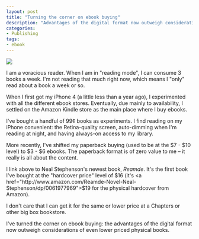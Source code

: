 ```yaml
---
layout: post
title: "Turning the corner on ebook buying"
description: "Advantages of the digital format now outweigh considerations of even lower priced physical books"
categories:
- Publishing
tags:
- ebook
---
```

<a href="http://www.amazon.com/Reamde-ebook/dp/B004XVN0WW"><img class="image image-left" src="/images/2011/10/reamde-amazon.jpg" /></a>

I am a voracious reader. When I am in "reading mode", I can consume 3 books a week. I'm not reading that much right now, which means I "only" read about a book a week or so.

When I first got my iPhone 4 (a little less than a year ago), I experimented with all the different ebook stores. Eventually, due mainly to availability, I settled on the Amazon Kindle store as the main place where I buy ebooks.

I've bought a handful of 99¢ books as experiments. I find reading on my iPhone convenient: the Retina-quality screen, auto-dimming when I'm reading at night, and having always-on access to my library.

More recently, I've shifted my paperback buying (used to be at the $7 - $10 level) to $3 - $6 ebooks. The paperback format is of zero value to me – it really is all about the content.

I link above to Neal Stephenson's newest book, <em>Reamde</em>. It's the first book I've bought at the "hardcover price" level of $16 (it's <a href="http://www.amazon.com/Reamde-Novel-Neal-Stephenson/dp/0061977969">$19 for the physical hardcover from Amazon</a>).

I don't care that I can get it for the same or lower price at a Chapters or other big box bookstore.

I've turned the corner on ebook buying: the advantages of the digital format now outweigh considerations of even lower priced physical books.

